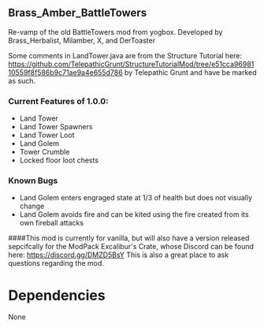 ## Brass_Amber_BattleTowers
Re-vamp of the old BattleTowers mod from yogbox. Developed by Brass_Herbalist, Milamber, X, and DerToaster

Some comments in LandTower.java are from the Structure Tutorial here: https://github.com/TelepathicGrunt/StructureTutorialMod/tree/e51cca9698110559f8f586b9c71ae9a4e655d786
by Telepathic Grunt and have be marked as such.

### Current Features of 1.0.0:

- Land Tower 
- Land Tower Spawners
- Land Tower Loot
- Land Golem
- Tower Crumble
- Locked floor loot chests

### Known Bugs

- Land Golem enters engraged state at 1/3 of health but does not visually change
- Land Golem avoids fire and can be kited using the fire created from its own fireball attacks


####This mod is currently for vanilla, but will also have a version released sepcifcally for the ModPack Excalibur's Crate, whose Discord can be found here: https://discord.gg/DMZD5BsY
This is also a great place to ask questions regarding the mod.



# Dependencies

None
